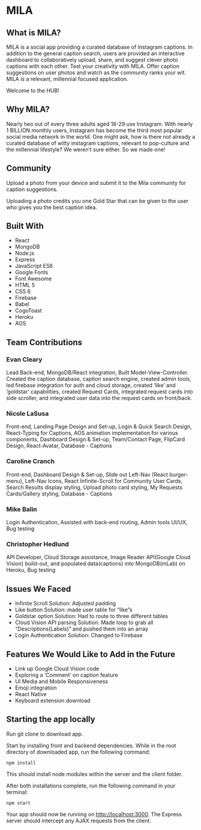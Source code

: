 # MILA

## What is MILA?

MILA is a social app providing a curated database of Instagram captions. In addition to the general caption search, users are provided an interactive dashboard to collaboratively upload, share, and suggest clever photo captions with each other. Test your creativity with MILA. Offer caption suggestions on user photos and watch as the community ranks your wit. MILA is a relevant, millennial focused application.

Welcome to the HUB!

## Why MILA?

Nearly two out of every three adults aged 18-29 use Instagram. With nearly 1 BILLION monthly users, Instagram has become the third most popular social media network in the world.
One might ask, how is there not already a curated database of witty instagram captions, relevant to pop-culture and the millennial lifestyle?
We weren’t sure either. So we made one!

## Community

Upload a photo from your device and submit it to the Mila community for caption suggestions.

Uploading a photo credits you one Gold Star that can be given to the user who gives you the best caption idea.

## Built With

- React
- MongoDB
- Node.js
- Express
- JavaScript ES6
- Google Fonts
- Font Awesome
- HTML 5
- CSS 6
- Firebase
- Babel
- CogoToast
- Heroku
- AOS

## Team Contributions

### Evan Cleary

Lead Back-end, MongoDB/React integration, Built Model-View-Controller. Created the caption database, caption search engine, created admin tools, led firebase integration for auth and cloud storage, created ‘like’ and ‘goldstar’ capabilities, created Request Cards, integrated request cards into side scroller, and integrated user data into the request cards on front/back.

### Nicole LaSusa

Front-end, Landing Page Design and Set-up, Login & Quick Search Design, React-Typing for Captions, AOS animation implementation for various components, Dashboard Design & Set-up, Team/Contact Page, FlipCard Design, React-Avatar, Database - Captions

### Caroline Cranch

Front-end, Dashboard Design & Set-up, Slide out Left-Nav (React burger-menu), Left-Nav Icons, React Infinite-Scroll for Community User Cards, Search Results display styling, Upload photo card styling, My Requests Cards/Gallery styling, Database - Captions

### Mike Balin

Login Authentication, Assisted with back-end routing, Admin tools UI/UX, Bug testing

### Christopher Hedlund

API Developer, Cloud Storage assistance, Image Reader API(Google Cloud Vision) build-out, and populated data(captions) into MongoDB(mLab) on Heroku, Bug testing

## Issues We Faced

- Infinite Scroll Solution: Adjusted padding
- Like button Solution: made user table for “like”s
- Goldstar option Solution: Had to route to three different tables
- Cloud Vision API parsing Solution: Made loop to grab all “Descriptions(Labels)” and pushed them into an array
- Login Authentication Solution: Changed to Firebase

## Features We Would Like to Add in the Future

- Link up Google Cloud Vision code
- Exploring a ‘Comment’ on caption feature
- UI Media and Mobile Responsiveness
- Emoji integration
- React Native
- Keyboard extension download

## Starting the app locally

Run git clone to download app.

Start by installing front and backend dependencies. While in the root directory of downloaded app, run the following command:

```
npm install
```

This should install node modules within the server and the client folder.

After both installations complete, run the following command in your terminal:

```
npm start
```

Your app should now be running on <http://localhost:3000>. The Express server should intercept any AJAX requests from the client.
